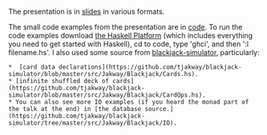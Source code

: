The presentation is in [slides](./slides) in various formats.

The small code examples from the presentation are in [code](./code). To run the code examples download [the Haskell Platform](https://www.haskell.org/platform/) (which includes everything you need to get started with Haskell), cd to code, type 'ghci', and then ':l filename.hs'.
I also used some source from [blackjack-simulator](https://github.com/tjakway/blackjack-simulator), particularly:

    *  [card data declarations](https://github.com/tjakway/blackjack-simulator/blob/master/src/Jakway/Blackjack/Cards.hs).
    * [infinite shuffled deck of cards](https://github.com/tjakway/blackjack-simulator/blob/master/src/Jakway/Blackjack/CardOps.hs).
    * You can also see more IO examples (if you heard the monad part of the talk at the end) in [the database source.](https://github.com/tjakway/blackjack-simulator/tree/master/src/Jakway/Blackjack/IO).
